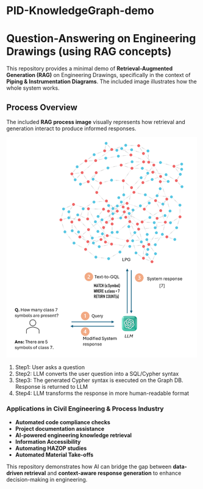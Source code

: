 # PID-KnowledgeGraph-demo

# Question-Answering on Engineering Drawings (using RAG concepts)

This repository provides a minimal demo of **Retrieval-Augmented Generation (RAG)** on Engineering Drawings, specifically in the context of **Piping & Instrumentation Diagrams**. The included image illustrates how the whole system works.  


## Process Overview  
The included **RAG process image** visually represents how retrieval and generation interact to produce informed responses. 
<!-- ![rag](./media/RAG.png)  -->
<img src="./media/RAG.png" alt="rag" width="500" />

1. Step1: User asks a question
2. Step2: LLM converts the user question into a SQL/Cypher syntax
3. Step3: The generated Cypher syntax is executed on the Graph DB. Response is returned to LLM
4. Step4: LLM transforms the response in more human-readable format

### Applications in Civil Engineering & Process Industry
- **Automated code compliance checks**  
- **Project documentation assistance**  
- **AI-powered engineering knowledge retrieval**  
- **Information Accessibility**
- **Automating HAZOP studies**
- **Automated Material Take-offs**


This repository demonstrates how AI can bridge the gap between **data-driven retrieval** and **context-aware response generation** to enhance decision-making in engineering.  
